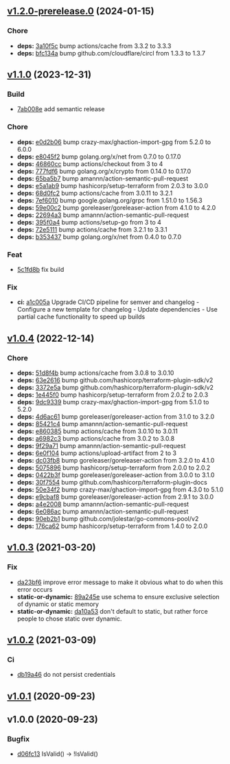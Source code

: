 
<a name="v1.2.0-prerelease.0"></a>
## [v1.2.0-prerelease.0](https://github.com/taliesins/terraform-provider-hyperv/compare/v1.1.0...v1.2.0-prerelease.0) (2024-01-15)

### Chore
- **deps:** [3a10f5c](https://github.com/taliesins/terraform-provider-hyperv/commit/3a10f5cb6276b82a949c8ea900c33bb2316e9d56) bump actions/cache from 3.3.2 to 3.3.3
- **deps:** [bfc134a](https://github.com/taliesins/terraform-provider-hyperv/commit/bfc134a7a15de6dfa0894b0dc1bb99991616c235) bump github.com/cloudflare/circl from 1.3.3 to 1.3.7

<a name="v1.1.0"></a>
## [v1.1.0](https://github.com/taliesins/terraform-provider-hyperv/compare/v1.0.4...v1.1.0) (2023-12-31)

### Build
- [7ab008e](https://github.com/taliesins/terraform-provider-hyperv/commit/7ab008e24cac705707c648e11002378d34ad3f29) add semantic release

### Chore
- **deps:** [e0d2b06](https://github.com/taliesins/terraform-provider-hyperv/commit/e0d2b065ebf59d7f314ec4ba6dcb72422b974a14) bump crazy-max/ghaction-import-gpg from 5.2.0 to 6.0.0
- **deps:** [e8045f2](https://github.com/taliesins/terraform-provider-hyperv/commit/e8045f2914f902dfddd8cbb0abc7d3f052d9dc1d) bump golang.org/x/net from 0.7.0 to 0.17.0
- **deps:** [46860cc](https://github.com/taliesins/terraform-provider-hyperv/commit/46860cc721e49e4b83634e91c3c90978bbd470da) bump actions/checkout from 3 to 4
- **deps:** [777fdf6](https://github.com/taliesins/terraform-provider-hyperv/commit/777fdf60ec9c84d382aa02e4c345cfd1f2d8cc6a) bump golang.org/x/crypto from 0.14.0 to 0.17.0
- **deps:** [65ba5b7](https://github.com/taliesins/terraform-provider-hyperv/commit/65ba5b79f21a1cb10c6b313a0c3d23d05a4d86e7) bump amannn/action-semantic-pull-request
- **deps:** [e5a1ab9](https://github.com/taliesins/terraform-provider-hyperv/commit/e5a1ab9256f1782a9fa9f1e03bfcd43ed7d00aec) bump hashicorp/setup-terraform from 2.0.3 to 3.0.0
- **deps:** [68d0fc2](https://github.com/taliesins/terraform-provider-hyperv/commit/68d0fc25ffb168f661110731fb58ee204189197d) bump actions/cache from 3.0.11 to 3.2.1
- **deps:** [7ef6010](https://github.com/taliesins/terraform-provider-hyperv/commit/7ef6010f7cdcfdd9bb93c464fcfacf34716f2e19) bump google.golang.org/grpc from 1.51.0 to 1.56.3
- **deps:** [59e00c2](https://github.com/taliesins/terraform-provider-hyperv/commit/59e00c28bb8bea65ec6b9ba82687308984272992) bump goreleaser/goreleaser-action from 4.1.0 to 4.2.0
- **deps:** [22694a3](https://github.com/taliesins/terraform-provider-hyperv/commit/22694a3e439f80f72b2aa29a524aa74d3fd8c23c) bump amannn/action-semantic-pull-request
- **deps:** [395f0a4](https://github.com/taliesins/terraform-provider-hyperv/commit/395f0a432aca0cdf75d898b8058cb390c6e340b7) bump actions/setup-go from 3 to 4
- **deps:** [72e5111](https://github.com/taliesins/terraform-provider-hyperv/commit/72e51115e6f837449cd6422b41433b616dec8935) bump actions/cache from 3.2.1 to 3.3.1
- **deps:** [b353437](https://github.com/taliesins/terraform-provider-hyperv/commit/b3534370fbb78cac28627b01fe0f4a8b0a20f016) bump golang.org/x/net from 0.4.0 to 0.7.0

### Feat
- [5c1fd8b](https://github.com/taliesins/terraform-provider-hyperv/commit/5c1fd8bc40b7124718322fc1f6cbc8ee686a1462) fix build

### Fix
- **ci:** [a1c005a](https://github.com/taliesins/terraform-provider-hyperv/commit/a1c005af6500bb42040043d044a34fb92152d9ca) Upgrade CI/CD pipeline for semver and changelog - Configure a new template for changelog - Update dependencies - Use partial cache functionality to speed up builds

<a name="v1.0.4"></a>
## [v1.0.4](https://github.com/taliesins/terraform-provider-hyperv/compare/v1.0.3...v1.0.4) (2022-12-14)

### Chore
- **deps:** [51d8f4b](https://github.com/taliesins/terraform-provider-hyperv/commit/51d8f4b2b809c38ec3adab7c34291c959ad70483) bump actions/cache from 3.0.8 to 3.0.10
- **deps:** [63e2616](https://github.com/taliesins/terraform-provider-hyperv/commit/63e2616c0d29d925ec3a255c0d1eea7bc5791798) bump github.com/hashicorp/terraform-plugin-sdk/v2
- **deps:** [3372e5a](https://github.com/taliesins/terraform-provider-hyperv/commit/3372e5af4c5283162bca53a567a36afd50c3ae7f) bump github.com/hashicorp/terraform-plugin-sdk/v2
- **deps:** [1e445f0](https://github.com/taliesins/terraform-provider-hyperv/commit/1e445f0228f44000d4c224e720ccf477707c9023) bump hashicorp/setup-terraform from 2.0.2 to 2.0.3
- **deps:** [9dc9339](https://github.com/taliesins/terraform-provider-hyperv/commit/9dc9339b4b9263cb59abab9f124430df0a1250d1) bump crazy-max/ghaction-import-gpg from 5.1.0 to 5.2.0
- **deps:** [4d6ac61](https://github.com/taliesins/terraform-provider-hyperv/commit/4d6ac612ab4e5d1aa3038a3cf4af8f4256861cd4) bump goreleaser/goreleaser-action from 3.1.0 to 3.2.0
- **deps:** [85421c4](https://github.com/taliesins/terraform-provider-hyperv/commit/85421c43e84096755b9c06ff03f8bc9a550edfbd) bump amannn/action-semantic-pull-request
- **deps:** [e860385](https://github.com/taliesins/terraform-provider-hyperv/commit/e860385d266c3f18001e7e938f4ead363b69eec9) bump actions/cache from 3.0.10 to 3.0.11
- **deps:** [a6982c3](https://github.com/taliesins/terraform-provider-hyperv/commit/a6982c31c0c8c17d42c036208492a5011edb97bd) bump actions/cache from 3.0.2 to 3.0.8
- **deps:** [9f29a71](https://github.com/taliesins/terraform-provider-hyperv/commit/9f29a7153a06d2f101a129aa8124b508c826954d) bump amannn/action-semantic-pull-request
- **deps:** [6e0f104](https://github.com/taliesins/terraform-provider-hyperv/commit/6e0f104451bcb02498667c8622398718461af078) bump actions/upload-artifact from 2 to 3
- **deps:** [dc03fb8](https://github.com/taliesins/terraform-provider-hyperv/commit/dc03fb8bd16ad2284cc5db77c5a7461eb17955da) bump goreleaser/goreleaser-action from 3.2.0 to 4.1.0
- **deps:** [5075896](https://github.com/taliesins/terraform-provider-hyperv/commit/507589668fc6a2359104dcc49a33dfd62b1cdcb7) bump hashicorp/setup-terraform from 2.0.0 to 2.0.2
- **deps:** [0422b3f](https://github.com/taliesins/terraform-provider-hyperv/commit/0422b3fac65e271667b9ed81de639268ecf5a66b) bump goreleaser/goreleaser-action from 3.0.0 to 3.1.0
- **deps:** [30f7554](https://github.com/taliesins/terraform-provider-hyperv/commit/30f7554aacb7d02cf4e2e31e9f42ded5ecb2fd9f) bump github.com/hashicorp/terraform-plugin-docs
- **deps:** [50e34f2](https://github.com/taliesins/terraform-provider-hyperv/commit/50e34f25ddb55a480a099d840a58140d405d7340) bump crazy-max/ghaction-import-gpg from 4.3.0 to 5.1.0
- **deps:** [e9cbaf8](https://github.com/taliesins/terraform-provider-hyperv/commit/e9cbaf84b63ffb039885c5576bb14ba88319aec5) bump goreleaser/goreleaser-action from 2.9.1 to 3.0.0
- **deps:** [a4e2008](https://github.com/taliesins/terraform-provider-hyperv/commit/a4e2008de1e53018992d1ea9bd19f52e30ace7e7) bump amannn/action-semantic-pull-request
- **deps:** [6e086ac](https://github.com/taliesins/terraform-provider-hyperv/commit/6e086ac03b73f16ac9ed879b282c7c5b43780203) bump amannn/action-semantic-pull-request
- **deps:** [90eb2b1](https://github.com/taliesins/terraform-provider-hyperv/commit/90eb2b1834fc01e0595ca22f8b9442907b92dee2) bump github.com/jolestar/go-commons-pool/v2
- **deps:** [176ca62](https://github.com/taliesins/terraform-provider-hyperv/commit/176ca62bba8b2d62438621887c0b8e2963fe5e0e) bump hashicorp/setup-terraform from 1.4.0 to 2.0.0

<a name="v1.0.3"></a>
## [v1.0.3](https://github.com/taliesins/terraform-provider-hyperv/compare/v1.0.2...v1.0.3) (2021-03-20)

### Fix
- [da23bf6](https://github.com/taliesins/terraform-provider-hyperv/commit/da23bf6c7acde50fbe3bc14b2a7d5a4f0b96f3e1) improve error message to make it obvious what to do when this error occurs
- **static-or-dynamic:** [89a245e](https://github.com/taliesins/terraform-provider-hyperv/commit/89a245e71e427f846fe8144b55afc277896c31a5) use schema to ensure exclusive selection of dynamic or static memory
- **static-or-dynamic:** [da10a53](https://github.com/taliesins/terraform-provider-hyperv/commit/da10a536792f8f3cecba6c988c011eff65866812) don't default to static, but rather force people to chose static over dynamic.

<a name="v1.0.2"></a>
## [v1.0.2](https://github.com/taliesins/terraform-provider-hyperv/compare/v1.0.1...v1.0.2) (2021-03-09)

### Ci
- [db19a46](https://github.com/taliesins/terraform-provider-hyperv/commit/db19a46de238f8bdf5ce83a6694ebaf6a8e91585) do not persist credentials

<a name="v1.0.1"></a>
## [v1.0.1](https://github.com/taliesins/terraform-provider-hyperv/compare/v1.0.0...v1.0.1) (2020-09-23)

<a name="v1.0.0"></a>
## v1.0.0 (2020-09-23)

### Bugfix
- [d06fc13](https://github.com/taliesins/terraform-provider-hyperv/commit/d06fc1314f26f81989dfcdda1ff5782e627ea5e6) IsValid() -> !IsValid()
